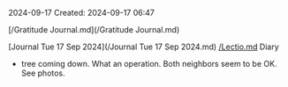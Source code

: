 2024-09-17
Created: 2024-09-17 06:47

[/Gratitude Journal.md](/Gratitude Journal.md)

[Journal Tue 17 Sep 2024](/Journal Tue 17 Sep 2024.md)
[/Lectio.md](/Lectio.md)
Diary 
- tree coming down. What an operation. Both neighbors seem to be OK. See photos.

